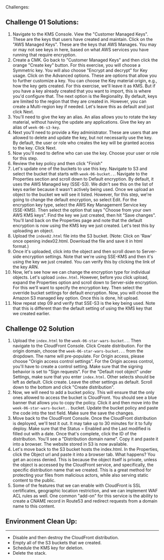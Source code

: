Challenges: 

## Challenge 01 Solutions: 
01) Navigate to the KMS Console. View the "Customer Managed Keys". These are the keys that users have created and maintain. Click on the "AWS Managed Keys". These are the keys that AWS Manages. You may or may not see keys in here, based on what AWS services you have running that require encryption. 
02) Create a CMK. Go back to "Customer Managed Keys" and then click the orange "Create key" button. For this exercise, you will choose a Symmetric key. You will also choose "Encrypt and decrypt" for Key usage. Click on the Advanced options. These are options that allow you to further customize a key. You can choose the Key material origin, e.g., how the key gets created. For this exercise, we'll leave it as KMS. But if you have a key already created that you want to import, this is where you'd configure that. The next option is the Regionality. By default, keys are limited to the region that they are created in. However, you can create a Multi-region key if needed. Let's leave this as default and just click Next. 
03) You'll need to give the key an alias. An alias allows you to rotate the key material, without having the update any applications. Give the key an alias of `week-06-s3-key`. 
04) Next you'll need to provide a Key administrator. These are users that are allowed to delete and update the key, but not necessarily use the key. By default, the user or role who creates the key will be granted access to the key.  Click Next. 
05) Now you'll need to define who can use the key. Choose your user or role for this step. 
06) Review the key policy and then click "Finish" 
07) Let's update one of the buckets to use this key. Navigate to S3 and select the bucket that starts with `week-06-bucket..`. Navigate to the Properties section and scroll down to Default encryption. By default, it uses the AWS Managed key (SSE-S3). We didn't see this on the list of keys earlier because it wasn't actively being used. Once we upload an object to the bucket we will see it listed. However, for this step, we're going to change the default encryption, so select Edit. For the encryption key type, select the AWS Key Management Service key (SSE-KMS). Then select the option that says "Choose from your own AWS KMS keys". Find the key we just created, then hit "Save changes". You'll land back on the Properties page and note that the default encryption is now using the KMS key we just created. Let's test this by uploading an object. 
08) Upload the `index02.html` file into the S3 bucket. (Note: Click on 'Raw' once opening index02.html. Download the file and save it in html format.)
09) Once it's uploaded, click into the object and then scroll down to Server-side encryption settings. Note that we're using SSE-KMS and then it's using the key we just created. You can verify this by clicking the link of the key ARN. 
10) Now, let's see how we can change the encryption type for individual objects. Let's upload `index.html`. However, before you click upload, expand the  Properties option and scroll down to Server-side encryption. For this we'll want to specify the encryption key. Then select the override bucket settings for default encryption. Now, you will choose the Amazon S3 managed key option. Once this is done, hit upload. 
11) Now repeat step 09 and verify that SSE-S3 is the key being used. Note that this is different than the default setting of using the KMS key that we created earlier. 

## Challenge 02 Solution
01) Upload the `index.html` to the `week-06-star-wars-bucket..`. Then navigate to the CloudFront Console. Click Create distribution. For the origin domain, choose the `week-06-star-wars-bucket...` from the dropdown. The name will pre-populate. For Origin access, please choose "Origin access control settings". For the Origin access control, you'll have to create a control setting. Make sure that the signing behavior is set to "Sign requests". For the "Default root object" under Settings, make sure that you enter `index.html`.  Other selects should be left as default. Click create. Leave the other settings as default. Scroll down to the bottom and click "Create distribution". 
02) Now, we will need to add a bucket policy. This will ensure that the only ones allowed to access the bucket is CloudFront. You should see a blue banner that allows you to copy the policy. Click it and then move into the `week-06-star-wars-bucket..` bucket. Update the bucket policy and paste the code into the text field. Make sure the save the changes. 
03) Move back to the CloudFront Console. Once the CloudFront distribution is deployed, we'll test it out. It may take up to 30 minutes for it to fully deploy. Make sure that the Status = Enabled and the Last modified is filled out with a date. Once that's complete, click the ID of the distribution. You'll see a "Distribution domain name". Copy it and paste it into a browser. The website stored in S3 is now available. 
04) Let's move back to the S3 bucket hosts the index.html. In the Properties, click the Object url and paste it into a browser tab. What happens? You get an access denied. This is because the object itself is private, unless the object is accessed by the CloudFront service, and specifically, the specific distribution name that we created. This is a great method for protecting your files from malicious actors, while also serving static content to the public. 
05) Some of the features that we can enable with CloudFront is SSL certificates, geographic location restriction, and we can implement WAF ACL rules as well. One common "add-on" for this service is the ability to create a CNAME record in Route53 and redirect requests from a domain name to this content. 


## Environment Clean Up: 
***
- Disable and then destroy the CloudFront distribution. 
- Empty all of the S3 buckets that we created. 
- Schedule the KMS key for deletion. 
- Delete the stack. 
